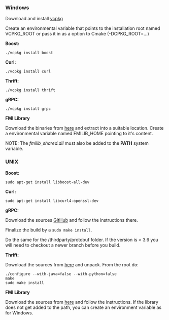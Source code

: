 
### Windows

Download and install [vcpkg](https://github.com/Microsoft/vcpkg)

Create an environmental variable that points to the installation root named VCPKG_ROOT or pass it in as a option to Cmake (-DCPKG_ROOT=...)

**Boost:**
```
./vcpkg install boost
```
**Curl:**
```
./vcpkg install curl
``` 
**Thrift:**
```
./vcpkg install thrift
```
**gRPC:**
```
./vcpkg install grpc
```

**FMI Library**

Download the binaries from [here](https://jmodelica.org/) and extract into a suitable location. 
Create a environmental variable named FMILIB_HOME pointing to it's content.

NOTE: The _fmilib_shared.dll_ must also be added to the **PATH** system variable. 


### UNIX


**Boost:**
```
sudo apt-get install libboost-all-dev
```
**Curl:**
```
sudo apt-get install libcurl4-openssl-dev
```
**gRPC:**

Download the sources [GitHub](https://github.com/grpc/grpc) and follow the instructions there. 

Finalize the build by a ```sudo make install```. 

Do the same for the /thirdparty/protobuf folder. If the version is < 3.6 you will need to checkout a newer branch before you build.

**Thrift:**

Download the sources from [here](https://thrift.apache.org/download) and unpack.
From the root do:
```
./configure --with-java=false --with-python=false
make
sudo make install
``` 

**FMI Library**

Download the sources from [here]( https://jmodelica.org/) and follow the instructions.
If the library does not get added to the path, you can create an environment variable as for Windows.

